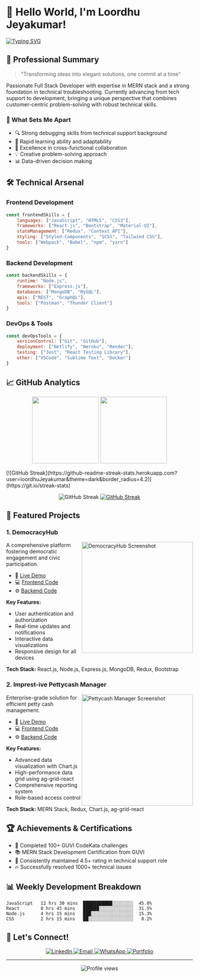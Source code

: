 <!--- # 👋 Hello, I'm Loordhu Jeyakumar!

## 💻 Full Stack Developer | MERN Specialist | Problem Solver

[![LinkedIn](https://img.shields.io/badge/LinkedIn-0077B5?style=for-the-badge&logo=linkedin&logoColor=white)](https://www.linkedin.com/in/loordhujeyakumar/)
[![Portfolio](https://img.shields.io/badge/Portfolio-1DA1F2?style=for-the-badge&logo=google-chrome&logoColor=white)](https://loordhujeyakumar.netlify.app/)
[![GitHub](https://img.shields.io/badge/GitHub-100000?style=for-the-badge&logo=github&logoColor=white)](https://github.com/loordhuJeyakumar)
[![Resume](https://img.shields.io/badge/Resume-4285F4?style=for-the-badge&logo=google-drive&logoColor=white)](https://drive.google.com/file/d/1aC36SxwfEDlDURusvuu14SI9otdYWhnO/view?usp=drive_link)

---

### 🚀 About Me

I'm an aspiring full-stack developer with a passion for creating user-friendly web applications. Currently excelling in troubleshooting complex technical issues at Sathya Technosoft India, I'm eager to transition into a full-time software development role. My journey in tech has equipped me with a diverse skill set and a knack for problem-solving.

- 🔭 I'm currently working on enhancing my MERN stack projects
- 🌱 I'm currently learning advanced React patterns and AWS
- 👯 I'm looking to collaborate on innovative web applications
- 💬 Ask me about MERN stack, troubleshooting, or my journey from tech support to development

---

### 🛠️ Tech Stack

![MongoDB](https://img.shields.io/badge/MongoDB-4EA94B?style=for-the-badge&logo=mongodb&logoColor=white)
![Express.js](https://img.shields.io/badge/Express.js-404D59?style=for-the-badge)
![React](https://img.shields.io/badge/React-20232A?style=for-the-badge&logo=react&logoColor=61DAFB)
![Node.js](https://img.shields.io/badge/Node.js-43853D?style=for-the-badge&logo=node.js&logoColor=white)
![JavaScript](https://img.shields.io/badge/JavaScript-F7DF1E?style=for-the-badge&logo=javascript&logoColor=black)
![HTML5](https://img.shields.io/badge/HTML5-E34F26?style=for-the-badge&logo=html5&logoColor=white)
![CSS3](https://img.shields.io/badge/CSS3-1572B6?style=for-the-badge&logo=css3&logoColor=white)
![Redux](https://img.shields.io/badge/Redux-593D88?style=for-the-badge&logo=redux&logoColor=white)
![Bootstrap](https://img.shields.io/badge/Bootstrap-563D7C?style=for-the-badge&logo=bootstrap&logoColor=white)
![Material-UI](https://img.shields.io/badge/Material--UI-0081CB?style=for-the-badge&logo=material-ui&logoColor=white)
![Git](https://img.shields.io/badge/Git-F05032?style=for-the-badge&logo=git&logoColor=white)

---

### 🏆 Projects

1. **DemocracyHub** - A platform for democratic engagement
   - [Live Demo](https://democracyhub.netlify.app/) | [Frontend](https://github.com/LoordhuJeyakumar/democracyhub-fe.git) | [Backend](https://github.com/LoordhuJeyakumar/democracyhub-be.git)
   - Tech: MERN Stack, Redux, Bootstrap

2. **Imprest-ive Pettycash Manager** - Web app for managing petty cash
   - [Live Demo](https://imprest-ive-pettycash-manager.netlify.app/) | [Frontend](https://github.com/LoordhuJeyakumar/pettycash-manager-fe.git) | [Backend](https://github.com/LoordhuJeyakumar/pettycash-manager-be.git)
   - Tech: MERN Stack, Redux, Chart.js, ag-grid-react

3. **[More Projects](https://github.com/LoordhuJeyakumar?tab=repositories)** - Check out my other projects including Password Reset Flow, Student-Teacher Management System, and more!

---

### 📊 GitHub Stats

![Your GitHub stats](https://github-readme-stats.vercel.app/api?username=loordhuJeyakumar&show_icons=true&theme=radical&count_private=true)


---

### 🌟 Fun Fact

When I'm not coding, you can find me solving GUVI's CodeKata challenges. I've conquered over 100 coding problems, sharpening my JavaScript skills and embracing the thrill of problem-solving!

---

### 📫 Let's Connect!

Feel free to reach out for collaborations or just a chat about tech!

[![Email](https://img.shields.io/badge/Email-D14836?style=for-the-badge&logo=gmail&logoColor=white)](mailto:loordhujeyakumar@gmail.com)
[![WhatsApp](https://img.shields.io/badge/WhatsApp-00C300?style=for-the-badge&logo=whatsapp&logoColor=white)](https://wa.me/+919600693684)
[![LinkedIn](https://img.shields.io/badge/LinkedIn-0077B5?style=for-the-badge&logo=linkedin&logoColor=white)](https://www.linkedin.com/in/loordhujeyakumar/)
</br>
Phone : +91 9600693684 
-->


# 👋 Hello World, I'm Loordhu Jeyakumar! 

[![Typing SVG](https://readme-typing-svg.herokuapp.com?font=Fira+Code&pause=1000&width=435&lines=Full+Stack+Developer;MERN+Specialist;Problem+Solver;Tech+Enthusiast)](https://git.io/typing-svg)

## 🎯 Professional Summary

> "Transforming ideas into elegant solutions, one commit at a time"

Passionate Full Stack Developer with expertise in MERN stack and a strong foundation in technical troubleshooting. Currently advancing from tech support to development, bringing a unique perspective that combines customer-centric problem-solving with robust technical skills.

### 🎨 What Sets Me Apart

- 🔍 Strong debugging skills from technical support background
- 🚀 Rapid learning ability and adaptability
- 🤝 Excellence in cross-functional collaboration
- 💡 Creative problem-solving approach
- 📊 Data-driven decision making

## 🛠️ Technical Arsenal

### Frontend Development
```javascript
const frontendSkills = {
    languages: ["JavaScript", "HTML5", "CSS3"],
    frameworks: ["React.js", "Bootstrap", "Material-UI"],
    stateManagement: ["Redux", "Context API"],
    styling: ["Styled-Components", "SCSS", "Tailwind CSS"],
    tools: ["Webpack", "Babel", "npm", "yarn"]
}
```

### Backend Development
```javascript
const backendSkills = {
    runtime: "Node.js",
    frameworks: ["Express.js"],
    databases: ["MongoDB", "MySQL"],
    apis: ["REST", "GraphQL"],
    tools: ["Postman", "Thunder Client"]
}
```

### DevOps & Tools
```javascript
const devOpsTools = {
    versionControl: ["Git", "GitHub"],
    deployment: ["Netlify", "Heroku", "Render"],
    testing: ["Jest", "React Testing Library"],
    other: ["VSCode", "Sublime Text", "Docker"]
}
```

## 📈 GitHub Analytics

<p align="center">
  <img height="180em" src="https://github-readme-stats.vercel.app/api?username=loordhuJeyakumar&show_icons=true&theme=radical?include_all_commits=true&count_private=true"/>
  <img height="180em" src="https://github-readme-stats.vercel.app/api/top-langs/?username=loordhuJeyakumar&layout=compact&theme=radical"/>
</p>
[![GitHub Streak](https://github-readme-streak-stats.herokuapp.com?user=loordhuJeyakumar&theme=dark&border_radius=4.2)](https://git.io/streak-stats)
<p align="center">
  <img src="https://github-readme-streak-stats.herokuapp.com/?user=loordhuJeyakumar&theme=radical" alt="GitHub Streak"/>
   <a href="https://git.io/streak-stats"><img src="https://github-readme-streak-stats.herokuapp.com?user=loordhuJeyakumar&theme=dark&border_radius=4.2" alt="GitHub Streak" /></a>
</p>

## 🎯 Featured Projects

### 1. DemocracyHub
<img align="right" width="300" src="/api/placeholder/300/150" alt="DemocracyHub Screenshot"/>

A comprehensive platform fostering democratic engagement and civic participation.

- 🔗 [Live Demo](https://democracyhub.netlify.app/)
- 💻 [Frontend Code](https://github.com/LoordhuJeyakumar/democracyhub-fe.git)
- ⚙️ [Backend Code](https://github.com/LoordhuJeyakumar/democracyhub-be.git)

**Key Features:**
- User authentication and authorization
- Real-time updates and notifications
- Interactive data visualizations
- Responsive design for all devices

**Tech Stack:** React.js, Node.js, Express.js, MongoDB, Redux, Bootstrap

### 2. Imprest-ive Pettycash Manager
<img align="right" width="300" src="/api/placeholder/300/150" alt="Pettycash Manager Screenshot"/>

Enterprise-grade solution for efficient petty cash management.

- 🔗 [Live Demo](https://imprest-ive-pettycash-manager.netlify.app/)
- 💻 [Frontend Code](https://github.com/LoordhuJeyakumar/pettycash-manager-fe.git)
- ⚙️ [Backend Code](https://github.com/LoordhuJeyakumar/pettycash-manager-be.git)

**Key Features:**
- Advanced data visualization with Chart.js
- High-performance data grid using ag-grid-react
- Comprehensive reporting system
- Role-based access control

**Tech Stack:** MERN Stack, Redux, Chart.js, ag-grid-react

## 🏆 Achievements & Certifications

- 🎯 Completed 100+ GUVI CodeKata challenges
- 📚 MERN Stack Development Certification from GUVI
- 🌟 Consistently maintained 4.5+ rating in technical support role
- 🔥 Successfully resolved 1000+ technical issues

## 📊 Weekly Development Breakdown

<!--START_SECTION:waka-->
```text
JavaScript   12 hrs 30 mins  ███████████░░░░░░░░  45.0%
React        8 hrs 45 mins   ██████░░░░░░░░░░░░░  31.5%
Node.js      4 hrs 15 mins   ███░░░░░░░░░░░░░░░░  15.3%
CSS          2 hrs 15 mins   ██░░░░░░░░░░░░░░░░░   8.2%
```
<!--END_SECTION:waka-->

## 🤝 Let's Connect!

<p align="center">
  <a href="https://www.linkedin.com/in/loordhujeyakumar/">
    <img src="https://img.shields.io/badge/LinkedIn-0077B5?style=for-the-badge&logo=linkedin&logoColor=white" alt="LinkedIn"/>
  </a>
  <a href="mailto:loordhujeyakumar@gmail.com">
    <img src="https://img.shields.io/badge/Email-D14836?style=for-the-badge&logo=gmail&logoColor=white" alt="Email"/>
  </a>
  <a href="https://wa.me/+919600693684">
    <img src="https://img.shields.io/badge/WhatsApp-25D366?style=for-the-badge&logo=whatsapp&logoColor=white" alt="WhatsApp"/>
  </a>
  <a href="https://loordhujeyakumar.netlify.app/">
    <img src="https://img.shields.io/badge/Portfolio-1DA1F2?style=for-the-badge&logo=google-chrome&logoColor=white" alt="Portfolio"/>
  </a>
</p>

---

<p align="center">
  <img src="https://komarev.com/ghpvc/?username=loordhuJeyakumar&style=flat-square&color=blue" alt="Profile views"/>
</p>



